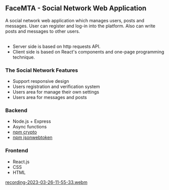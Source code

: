 
<!-- PROJECT LOGO -->
## FaceMTA - Social Network Web Application
A social network web application which manages users, posts and messages.
User can register and log-in into the platform. Also can write posts and messages to other users.
<br></br>
* Server side is based on http requests API.
* Client side is based on React's components and one-page programming technique.

### The Social Network Features
* Support responsive design
* Users registration and verification system
* Users area for manage their own settings
* Users area for messages and posts

### Backend
* Node.js + Express
* Async functions
* [npm crypto](https://www.npmjs.com/package/crypto-js)
* [npm jsonwebtoken](https://www.npmjs.com/package/jsonwebtoken)

### Frontend
* React.js
* CSS
* HTML


[recording-2023-03-26-11-55-33.webm](https://user-images.githubusercontent.com/58370322/227766013-fb72eb88-fb3e-42ba-8600-e5f9a348a237.webm)
